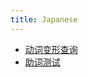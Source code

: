 ```yaml
---
title: Japanese
---
```


- [动词变形查询](http://verbs.nihongonosensei.net/)
- [助词测试](https://nihongokyoshi-net.com/jpq/)